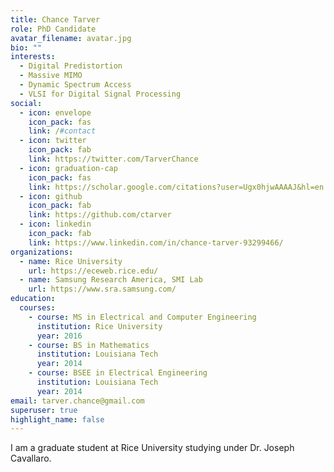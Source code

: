 ```yaml
---
title: Chance Tarver
role: PhD Candidate
avatar_filename: avatar.jpg
bio: ""
interests:
  - Digital Predistortion
  - Massive MIMO
  - Dynamic Spectrum Access
  - VLSI for Digital Signal Processing
social:
  - icon: envelope
    icon_pack: fas
    link: /#contact
  - icon: twitter
    icon_pack: fab
    link: https://twitter.com/TarverChance
  - icon: graduation-cap
    icon_pack: fas
    link: https://scholar.google.com/citations?user=Ugx0hjwAAAAJ&hl=en
  - icon: github
    icon_pack: fab
    link: https://github.com/ctarver
  - icon: linkedin
    icon_pack: fab
    link: https://www.linkedin.com/in/chance-tarver-93299466/
organizations:
  - name: Rice University
    url: https://eceweb.rice.edu/
  - name: Samsung Research America, SMI Lab
    url: https://www.sra.samsung.com/
education:
  courses:
    - course: MS in Electrical and Computer Engineering
      institution: Rice University
      year: 2016
    - course: BS in Mathematics
      institution: Louisiana Tech
      year: 2014
    - course: BSEE in Electrical Engineering
      institution: Louisiana Tech
      year: 2014
email: tarver.chance@gmail.com
superuser: true
highlight_name: false
---
```

I am a graduate student at Rice University studying under Dr. Joseph Cavallaro.